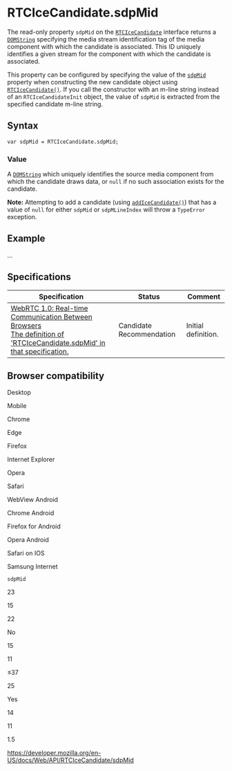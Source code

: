 # RTCIceCandidate.sdpMid

The read-only property `sdpMid` on the [`RTCIceCandidate`](../rtcicecandidate) interface returns a [`DOMString`](../domstring) specifying the media stream identification tag of the media component with which the candidate is associated. This ID uniquely identifies a given stream for the component with which the candidate is associated.

This property can be configured by specifying the value of the [`sdpMid`](../rtcicecandidateinit/sdpmid) property when constructing the new candidate object using [`RTCIceCandidate()`](rtcicecandidate). If you call the constructor with an m-line string instead of an `RTCIceCandidateInit` object, the value of `sdpMid` is extracted from the specified candidate m-line string.

## Syntax

    var sdpMid = RTCIceCandidate.sdpMid;

### Value

A [`DOMString`](../domstring) which uniquely identifies the source media component from which the candidate draws data, or `null` if no such association exists for the candidate.

**Note:** Attempting to add a candidate (using [`addIceCandidate()`](../rtcpeerconnection/addicecandidate)) that has a value of `null` for either `sdpMid` or `sdpMLineIndex` will throw a `TypeError` exception.

## Example

...

## Specifications

<table><thead><tr class="header"><th>Specification</th><th>Status</th><th>Comment</th></tr></thead><tbody><tr class="odd"><td><a href="https://w3c.github.io/webrtc-pc/#dom-rtcicecandidate-sdpmid">WebRTC 1.0: Real-time Communication Between Browsers<br />
<span class="small">The definition of 'RTCIceCandidate.sdpMid' in that specification.</span></a></td><td><span class="spec-cr">Candidate Recommendation</span></td><td>Initial definition.</td></tr></tbody></table>

## Browser compatibility

Desktop

Mobile

Chrome

Edge

Firefox

Internet Explorer

Opera

Safari

WebView Android

Chrome Android

Firefox for Android

Opera Android

Safari on IOS

Samsung Internet

`sdpMid`

23

15

22

No

15

11

≤37

25

Yes

14

11

1.5

<a href="https://developer.mozilla.org/en-US/docs/Web/API/RTCIceCandidate/sdpMid" class="_attribution-link">https://developer.mozilla.org/en-US/docs/Web/API/RTCIceCandidate/sdpMid</a>
